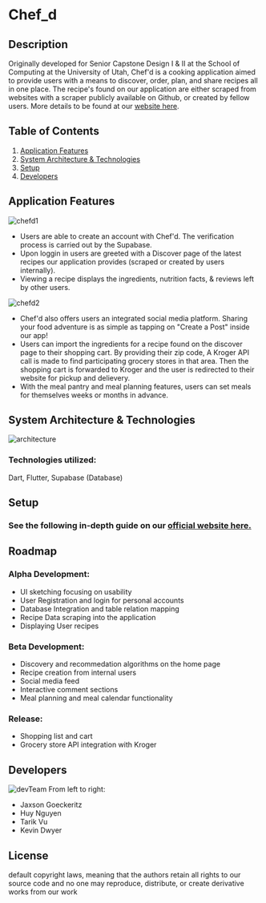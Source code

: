# Chef_d

## Description
Originally developed for Senior Capstone Design I & II at the School of Computing at the University of Utah,  Chef'd is a cooking application aimed to provide users with a means to discover, order, plan, and share recipes all in one place. The recipe's found on our application are either scraped from websites with a scraper publicly available on Github, or created by fellow users.
More details to be found at our [website here](https://chefd.framer.ai/).

## Table of Contents
1. [Application Features](#features)
2. [System Architecture & Technologies](#arch_tech)
3. [Setup](#setup)
4. [Developers](#devs)

## <a name="features"></a>Application Features
![chefd1](https://media.discordapp.net/attachments/1194092179673579540/1194095150654300301/ChefdPreview1.PNG)
- Users are able to create an account with Chef'd.  The verification process is carried out by the Supabase.
- Upon loggin in users are greeted with a Discover page of the latest recipes our application provides (scraped or created by users internally).
- Viewing a recipe displays the ingredients, nutrition facts, & reviews left by other users.
  
![chefd2](https://media.discordapp.net/attachments/1194092179673579540/1194095150968881282/ChefdPreview2.PNG)
- Chef'd also offers users an integrated social media platform.  Sharing your food adventure is as simple as tapping on "Create a Post" inside our app!
- Users can import the ingredients for a recipe found on the discover page to their shopping cart.  By providing their zip code, A Kroger API call is made to find participating grocery stores in that area.  Then the shopping cart is forwarded to Kroger and the user is redirected to their website for pickup and delievery.
- With the meal pantry and meal planning features, users can set meals for themselves weeks or months in advance.
  
## <a name="arch_tech"></a>System Architecture & Technologies
![architecture](https://media.discordapp.net/attachments/1194092179673579540/1194099418639642756/Arch.png)

### Technologies utilized:
Dart, Flutter, Supabase (Database)

## <a name="setup"></a>Setup
### See the following in-depth guide on our [official website here.](https://chefd.framer.ai/DownloadAndUsage)

## <a name="roadmap"></a>Roadmap
### Alpha Development:
- UI sketching focusing on usability
- User Registration and login for personal accounts
- Database Integration and table relation mapping
- Recipe Data scraping into the application
- Displaying User recipes


### Beta Development:
- Discovery and recommedation algorithms on the home page
- Recipe creation from internal users
- Social media feed
- Interactive comment sections
- Meal planning and meal calendar functionality

### Release:
- Shopping list and cart
- Grocery store API integration with Kroger

## <a name="devs"></a>Developers
![devTeam](https://media.discordapp.net/attachments/1194092179673579540/1194112956804366396/team.jpg)
From left to right:
- Jaxson Goeckeritz
- Huy Nguyen
- Tarik Vu
- Kevin Dwyer

## License
default copyright laws, meaning that the authors retain all rights to our source code and no one may reproduce, distribute, or create derivative works from our work
